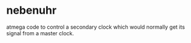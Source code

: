 # nebenuhr
atmega code to control a secondary clock which would normally get its signal from a master clock.
